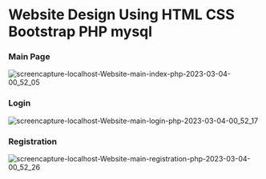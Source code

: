 # Website Design Using HTML CSS Bootstrap PHP mysql


### Main Page

![screencapture-localhost-Website-main-index-php-2023-03-04-00_52_05](https://user-images.githubusercontent.com/68752819/222813968-57a7e074-5e85-4c4a-842f-bc9fc5a51c04.png)




### Login

![screencapture-localhost-Website-main-login-php-2023-03-04-00_52_17](https://user-images.githubusercontent.com/68752819/222814055-204e135f-5dce-4cfa-8e4f-e29cee0017ed.png)



### Registration

![screencapture-localhost-Website-main-registration-php-2023-03-04-00_52_26](https://user-images.githubusercontent.com/68752819/222814089-ff325b75-9d91-48a2-8855-79fcdf45f2c5.png)
